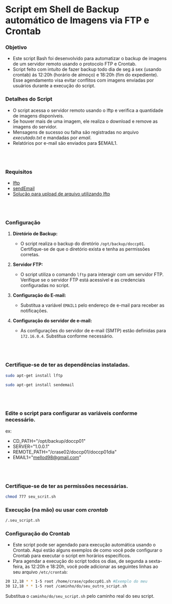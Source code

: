# Script em Shell de Backup automático de Imagens via FTP e Crontab

### Objetivo
- Este script Bash foi desenvolvido para automatizar o backup de imagens de um servidor remoto usando o protocolo FTP e Crontab.
- Script feito com intuíto de fazer backup todo dia de seg á sex (usando crontab) ás 12:20h (horário de almoço) e 18:20h (fim do expediente). Esse agendamento visa evitar conflitos com imagens enviadas por usuários durante a execução do script.

### Detalhes do Script
- O script acessa o servidor remoto usando o lftp e verifica a quantidade de imagens disponíveis.
- Se houver mais de uma imagem, ele realiza o download e remove as imagens do servidor.
- Mensagens de sucesso ou falha são registradas no arquivo *executado.txt* e mandadas por *email*.
- Relatórios por e-mail são enviados para $EMAIL1.

<br></br>


### Requisitos
- [lftp](https://lftp.yar.ru/)
- [sendEmail](https://github.com/mogaal/sendemail)
- [Solução para upload de arquivo utilizando lftp](https://pt.stackoverflow.com/questions/193024/como-fazer-um-upload-de-arquivo-utilizando-lftp)
 
<br></br>

 ### Configuração

1. **Diretório de Backup:**
   - O script realiza o backup do diretório `/opt/backup/doccp01`. Certifique-se de que o diretório exista e tenha as permissões corretas.

2. **Servidor FTP:**
   - O script utiliza o comando `lftp` para interagir com um servidor FTP. Verifique se o servidor FTP está acessível e as credenciais configuradas no script.

3. **Configuração do E-mail:**
   - Substitua a variável `EMAIL1` pelo endereço de e-mail para receber as notificações.

4. **Configuração do servidor de e-mail:**
   - As configurações do servidor de e-mail (SMTP) estão definidas para `172.16.0.4`. Substitua conforme necessário.
     
 <br></br>

### Certifique-se de ter as dependências instaladas.
   ```bash
sudo apt-get install lftp
   ```
   ```bash
sudo apt-get install sendemail
   ```
<br></br>
### Edite o script para configurar as variáveis conforme necessário. 
 ex:
- CD_PATH="/opt/backup/doccp01"
- SERVER="1.0.0.1"
- REMOTE_PATH="/crase02/doccp01/doccp01dia"
- EMAIL1="mellod98@gmail.com"

<br></br>

### Certifique-se de ter as permissões necessárias.

```bash
chmod 777 seu_scrit.sh
   ```

### Execução (na mão) ou usar com *crontab*
```bash
/.seu_script.sh
   ```
### Configuração do Crontab
- Este script pode ser agendado para execução automática usando o Crontab. Aqui estão alguns exemplos de como você pode configurar o Crontab para executar o script em horários específicos.
- Para agendar a execução do script todos os dias, de segunda a sexta-feira, às 12:20h e 18:20h, você pode adicionar as seguintes linhas ao seu arquivo `/etc/crontab`:
```bash
20 12,18 * * 1-5 root /home/crase/cpdoccp01.sh #Exemplo do meu
30 12,18 * * 1-5 root /caminho/do/seu_outro_script.sh
```
Substitua o `caminho/do/seu_script.sh` pelo caminho real do seu script.

